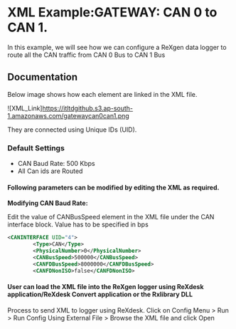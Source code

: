 # XML Example:GATEWAY: CAN 0 to CAN 1.

In this example, we will see how we can configure a ReXgen data logger to route all the CAN traffic from CAN 0 Bus to CAN 1 Bus

## Documentation

Below image shows how each element are linked in the XML file.

![XML\_Link]https://itltdgithub.s3.ap-south-1.amazonaws.com/gatewaycan0can1.png

They are connected using Unique IDs (UID).

### Default Settings

* CAN Baud Rate: 500 Kbps
* All Can ids are Routed

#### Following parameters can be modified by editing the XML as required.

**Modifying CAN Baud Rate:**

Edit the value of CANBusSpeed element in the XML file under the CAN interface block. 
Value has to be specified in bps

```xml
<CANINTERFACE UID="4">
        <Type>CAN</Type>
        <PhysicalNumber>0</PhysicalNumber>
        <CANBusSpeed>500000</CANBusSpeed>
        <CANFDBusSpeed>8000000</CANFDBusSpeed>
        <CANFDNonISO>false</CANFDNonISO>
```

#### User can load the XML file into the ReXgen logger using ReXdesk application/ReXdesk Convert application or the Rxlibrary DLL

Process to send XML to logger using ReXdesk. Click on Config Menu > Run > Run Config Using External File > Browse the XML file and click Open
